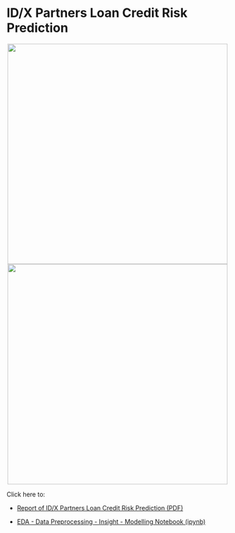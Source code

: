 
# ID/X Partners Loan Credit Risk Prediction

<p align="center">
    <img src="https://github.com/user-attachments/assets/819c91d3-d470-4c12-934b-22c66b1ccf9c" width="500">
    <img src="https://github.com/user-attachments/assets/a0453bbc-9dd7-43f9-a393-0a158d3c5315" width="500">
</p>

Click here to:
- [Report of ID/X Partners Loan Credit Risk Prediction (PDF)](https://github.com/bintangphylosophie/Performance-Analytics-Kimia-Farma/blob/main/Dashboard%20Performance%20Analytics%20of%20Kimia%20Farma.pdf)

- [EDA - Data Preprocessing - Insight - Modelling Notebook (ipynb)](https://github.com/bintangphylosophie/idx-partner---Loan-Credit-Risk-Prediction/blob/main/idx%20partner%20-%20Loan%20Credit%20Risk%20Prediction.ipynb)

